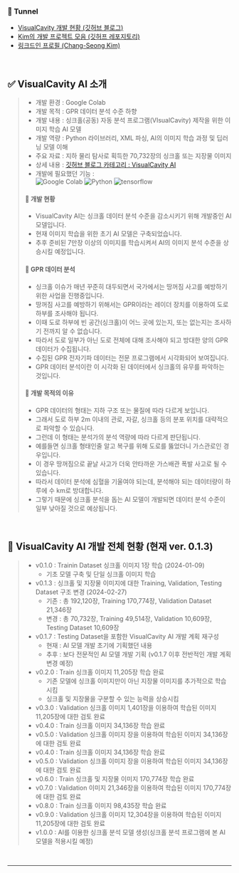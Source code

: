 ### 🎁 Tunnel
- [VisualCavity 개발 현황 (깃허브 블로그)](https://kim-src.github.io/categories/visualcavity/)
- [Kim의 개발 프로젝트 모음 (깃허프 레포지토리)](https://github.com/Kim-src/All-Projects)
- [링크드인 프로필 (Chang-Seong Kim)](https://www.linkedin.com/in/chang-seong-kim-7826142a0/)

<br>

## ✅ VisualCavity AI 소개
> - 개발 환경 : Google Colab
> - 개발 목적 : GPR 데이터 분석 수준 하향
> - 개발 내용 : 싱크홀(공동) 자동 분석 프로그램(VIsualCavity) 제작을 위한 이미지 학습 AI 모델
> - 개발 역량 : Python 라이브러리, XML 파싱, AI의 이미지 학습 과정 및 딥러닝 모델 이해
> - 주요 자료 : 지하 물리 탐사로 획득한 70,732장의 싱크홀 또는 지장물 이미지
> - 상세 내용 : <a href="https://kim-src.github.io/categories/visualcavity-ai/">깃허브 블로그 카테고리 : VisualCavity AI</a>
> - 개발에 필요했던 기능 :  
> <img alt="Google Colab" src="https://img.shields.io/badge/-Google_Colab-F9AB00?style=flat-square&logo=google-colab&logoColor=white" /> <img alt="Python" src="https://img.shields.io/badge/-Python-3776AB?style=flat-square&logo=python&logoColor=white" /> <img alt="tensorflow" src="https://img.shields.io/badge/TensorFlow-%23FF6F00.svg?style=flat-square&logo=TensorFlow&logoColor=white" />
> 
> #### 🎯 개발 현황
> - VisualCavity AI는 싱크홀 데이터 분석 수준을 감소시키기 위해 개발중인 AI 모델입니다.
> - 현재 이미지 학습을 위한 초기 AI 모델은 구축되었습니다.
> - 추후 준비된 7만장 이상의 이미지를 학습시켜서 AI의 이미지 분석 수준을 상승시킬 예정입니다.
> 
> #### 🎯 GPR 데이터 분석
> - 싱크홀 이슈가 매년 꾸준히 대두되면서 국가에서는 땅꺼짐 사고를 예방하기 위한 사업을 진행중입니다.
> - 땅꺼짐 사고를 예방하기 위해서는 GPR이라는 레이더 장치를 이용하여 도로 하부를 조사해야 됩니다.
> - 이때 도로 하부에 빈 공간(싱크홀)이 어느 곳에 있는지, 또는 없는지는 조사하기 전까지 알 수 없습니다.
> - 따라서 도로 일부가 아닌 도로 전체에 대해 조사해야 되고 방대한 양의 GPR 데이터가 수집됩니다.
> - 수집된 GPR 전자기파 데이터는 전문 프로그램에서 시각화되어 보여집니다.
> - GPR 데이터 분석이란 이 시각화 된 데이터에서 싱크홀의 유무를 파악하는 것입니다.
> 
> #### 🎯 개발 목적의 이유
> - GPR 데이터의 형태는 지하 구조 또는 물질에 따라 다르게 보입니다.
> - 그래서 도로 하부 2m 이내의 관로, 자갈, 싱크홀 등의 분포 위치를 대략적으로 파악할 수 있습니다.
> - 그런데 이 형태는 분석가의 분석 역량에 따라 다르게 판단됩니다.
> - 예를들면 싱크홀 형태인줄 알고 복구를 위해 도로를 뚫었더니 가스관로인 경우입니다.
> - 이 경우 땅꺼짐으로 끝날 사고가 더욱 안타까운 가스배관 폭발 사고로 될 수 있습니다.
> - 따라서 데이터 분석에 심혈을 기울여야 되는데, 분석해야 되는 데이터량이 하루에 수 km로 방대합니다.
> - 그렇기 때문에 싱크홀 분석을 돕는 AI 모델이 개발되면 데이터 분석 수준이 일부 낮아질 것으로 예상됩니다.

<br>

## 🚀 VisualCavity AI 개발 전체 현황 (현재 ver. 0.1.3)
> - v0.1.0 : Trainin Dataset 싱크홀 이미지 1장 학습 (2024-01-09)
>   - 기초 모델 구축 및 단일 싱크홀 이미지 학습
> - v0.1.3 : 싱크홀 및 지장물 이미지에 대한 Training, Validation, Testing Dataset 구조 변경 (2024-02-27)
>   - 기존 : 총 192,120장, Training 170,774장, Validation Dataset 21,346장
>   - 변경 : 총 70,732장, Training 49,514장, Validation 10,609장, Testing Dataset 10,609장  
> - v0.1.7 : Testing Dataset을 포함한 VisualCavity AI 개발 계획 재구성
>   - 현재 : AI 모델 개발 초기에 기획했던 내용
>   - 추후 : 보다 전문적인 AI 모델 개발 기획 (v0.1.7 이후 전반적인 개발 계획 변경 예정)
> - v0.2.0 : Train 싱크홀 이미지 11,205장 학습 완료
>   - 기존 모델에 싱크홀 이미지만이 아닌 지장물 이미지를 추가적으로 학습시킴
>   - 싱크홀 및 지장물을 구분할 수 있는 능력을 상승시킴
> - v0.3.0 : Validation 싱크홀 이미지 1,401장을 이용하여 학습된 이미지 11,205장에 대한 검토 완료
> - v0.4.0 : Train 싱크홀 이미지 34,136장 학습 완료
> - v0.5.0 : Validation 싱크홀 이미지 장을 이용하여 학습된 이미지 34,136장에 대한 검토 완료
> - v0.4.0 : Train 싱크홀 이미지 34,136장 학습 완료
> - v0.5.0 : Validation 싱크홀 이미지 장을 이용하여 학습된 이미지 34,136장에 대한 검토 완료
> - v0.6.0 : Train 싱크홀 및 지장물 이미지 170,774장 학습 완료
> - v0.7.0 : Validation 이미지 21,346장을 이용하여 학습된 이미지 170,774장에 대한 검토 완료
> - v0.8.0 : Train 싱크홀 이미지 98,435장 학습 완료
> - v0.9.0 : Validation 싱크홀 이미지 12,304장을 이용하여 학습된 이미지 11,205장에 대한 검토 완료
> - v1.0.0 : AI를 이용한 싱크홀 분석 모델 생성(싱크홀 분석 프로그램에 본 AI 모델을 적용시킬 예정)

<br>

***

<br>
<br>
<br>
